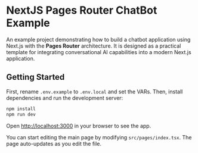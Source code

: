 # NextJS Pages Router ChatBot Example

An example project demonstrating how to build a chatbot application using Next.js with the **Pages Router** architecture. It is designed as a practical template for integrating conversational AI capabilities into a modern Next.js application.

## Getting Started

First, rename `.env.example` to `.env.local` and set the VARs. 
Then, install dependencies and run the development server:

```bash
npm install
npm run dev
```

Open [http://localhost:3000](http://localhost:3000) in your browser to see the app.

You can start editing the main page by modifying `src/pages/index.tsx`. The page auto-updates as you edit the file.
